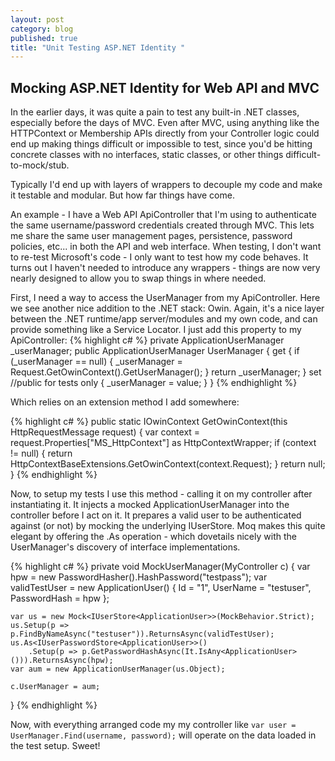 ```yaml
---
layout: post
category: blog
published: true
title: "Unit Testing ASP.NET Identity "
---
```


## Mocking ASP.NET Identity for Web API and MVC

In the earlier days, it was quite a pain to test any built-in .NET classes, especially before the days of MVC. Even after MVC, using anything like the HTTPContext or Membership APIs directly from your Controller logic could end up making things difficult or impossible to test, since you'd be hitting concrete classes with no interfaces, static classes, or other things difficult-to-mock/stub.

Typically I'd end up with layers of wrappers to decouple my code and make it testable and modular. But how far things have come. 

An example - I have a Web API ApiController that I'm using to authenticate the same username/password credentials created through MVC. This lets me share the same user management pages, persistence, password policies, etc... in both the API and web interface. When testing, I don't want to re-test Microsoft's code - I only want to test how my code behaves. It turns out I haven't needed to introduce any wrappers - things are now very nearly designed to allow you to swap things in where needed.

First, I need a way to access the UserManager from my ApiController. Here we see another nice addition to the .NET stack: Owin. Again, it's a nice layer between the .NET runtime/app server/modules and my own code, and can provide something like a Service Locator. I just add this property to my ApiController:
{% highlight c# %}
private ApplicationUserManager _userManager;
public ApplicationUserManager UserManager
{
    get
    {
        if (_userManager == null)
        {
            _userManager = Request.GetOwinContext().GetUserManager<ApplicationUserManager>();
        }
        return _userManager;
    }
    set //public for tests only
    {
        _userManager = value;
    }
}
{% endhighlight %}

Which relies on an extension method I add somewhere:

{% highlight c# %}
public static IOwinContext GetOwinContext(this HttpRequestMessage request)
{
    var context = request.Properties["MS_HttpContext"] as HttpContextWrapper;
    if (context != null)
    {
        return HttpContextBaseExtensions.GetOwinContext(context.Request);
    }
    return null;
}
{% endhighlight %}

Now, to setup my tests I use this method - calling it on my controller after instantiating it. It injects a mocked ApplicationUserManager into the controller before I act on it. It prepares a valid user to be authenticated against (or not) by mocking the underlying IUserStore. Moq makes this quite elegant by offering the .As operation - which dovetails nicely with the UserManager's discovery of interface implementations.

{% highlight c# %}
private void MockUserManager(MyController c)
{
    var hpw = new PasswordHasher().HashPassword("testpass");
    var validTestUser = new ApplicationUser() { Id = "1", UserName = "testuser", PasswordHash = hpw };

    var us = new Mock<IUserStore<ApplicationUser>>(MockBehavior.Strict);
    us.Setup(p => p.FindByNameAsync("testuser")).ReturnsAsync(validTestUser);
    us.As<IUserPasswordStore<ApplicationUser>>()
        .Setup(p => p.GetPasswordHashAsync(It.IsAny<ApplicationUser>())).ReturnsAsync(hpw);
    var aum = new ApplicationUserManager(us.Object);

    c.UserManager = aum;
}
{% endhighlight %}

Now, with everything arranged code my my controller like `var user = UserManager.Find(username, password);` will operate on the data loaded in the test setup. Sweet!